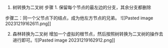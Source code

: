 1. 树转换为二叉树
步骤 1. 保留每个节点的最左边的分支，其余分支都删除

步骤二：同一个父节点下的结点，成为他左方节点的兄弟。
![[Pasted image 20231219162611.png]]

2. 森林转换为二叉树
增加一个虚拟的根节点，然后按照树转换为二叉树的操作去进行即可。![[Pasted image 20231219162912.png]]

